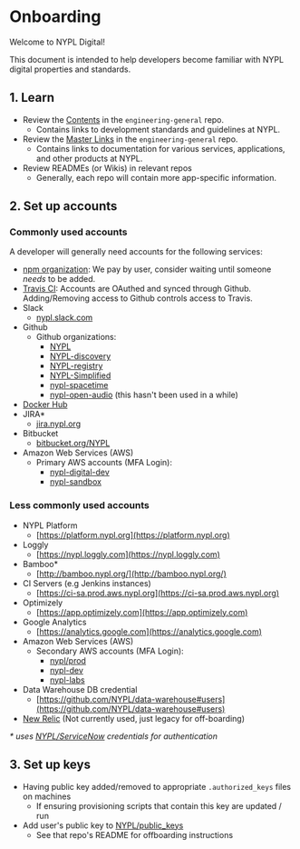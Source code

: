# Onboarding

Welcome to NYPL Digital!

This document is intended to help developers become familiar with NYPL digital properties and standards.

## 1. Learn

- Review the [Contents](../README.md#contents) in the `engineering-general` repo.
  - Contains links to development standards and guidelines at NYPL.
- Review the [Master Links](../other/README.md) in the `engineering-general` repo.
  - Contains links to documentation for various services, applications, and other products at NYPL.
- Review READMEs (or Wikis) in relevant repos
  - Generally, each repo will contain more app-specific information.

## 2. Set up accounts

### Commonly used accounts

A developer will generally need accounts for the following services:
- [npm organization](https://www.npmjs.com/org/nypl): We pay by user, consider waiting until someone _needs_ to be added.
- [Travis CI](https://travis-ci.com): Accounts are OAuthed and synced through Github. Adding/Removing access to Github controls access to Travis.
- Slack
    - [nypl.slack.com](https://nypl.slack.com/)
- Github
    - Github organizations:
        - [NYPL](https://github.com/NYPL)
        - [NYPL-discovery](https://github.com/NYPL-discovery)
        - [NYPL-registry](https://github.com/NYPL-registry)
        - [NYPL-Simplified](https://github.com/NYPL-Simplified)
        - [nypl-spacetime](https://github.com/nypl-spacetime)
        - [nypl-open-audio](https://github.com/nypl-openaudio) (this hasn't been used in a while)
- [Docker Hub](https://hub.docker.com/u/nypl/)
- JIRA*
    - [jira.nypl.org](https://jira.nypl.org/)
- Bitbucket
    - [bitbucket.org/NYPL](https://bitbucket.org/NYPL)
- Amazon Web Services (AWS)
    - Primary AWS accounts (MFA Login):
        - [nypl-digital-dev](https://nypl-digital-dev.signin.aws.amazon.com/console)
        - [nypl-sandbox](https://nypl-sandbox.signin.aws.amazon.com/console)

### Less commonly used accounts

- NYPL Platform
    - [https://platform.nypl.org](https://platform.nypl.org)
- Loggly
    - [https://nypl.loggly.com](https://nypl.loggly.com)
- Bamboo*
    - [http://bamboo.nypl.org/](http://bamboo.nypl.org/)
- CI Servers (e.g Jenkins instances)
    - [https://ci-sa.prod.aws.nypl.org](https://ci-sa.prod.aws.nypl.org)
- Optimizely
    - [https://app.optimizely.com](https://app.optimizely.com)
- Google Analytics
    - [https://analytics.google.com](https://analytics.google.com)
- Amazon Web Services (AWS)
    - Secondary AWS accounts (MFA Login):
        - [nypl/prod](https://nypl.signin.aws.amazon.com/console)
        - [nypl-dev](https://nypl-dev.signin.aws.amazon.com/console)
        - [nypl-labs](https://nypl-labs.signin.aws.amazon.com/console)
- Data Warehouse DB credential
    - [https://github.com/NYPL/data-warehouse#users](https://github.com/NYPL/data-warehouse#users)
- [New Relic](rpm.newrelic.com/) (Not currently used, just legacy for off-boarding)

*&#42; uses [NYPL/ServiceNow](https://nyplprod.service-now.com) credentials for authentication*

## 3. Set up keys

* Having public key added/removed to appropriate `.authorized_keys` files on machines
  * If ensuring provisioning scripts that contain this key are updated / run
* Add user's public key to [NYPL/public_keys](https://github.com/NYPL/public_keys)
  * See that repo's README for offboarding instructions
